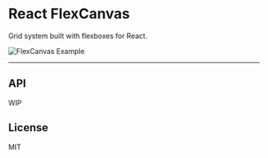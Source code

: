 # React FlexCanvas

Grid system built with flexboxes for React.

![FlexCanvas Example](https://i.imgur.com/klreJxJ.png)

---

## API

WIP

## License

MIT
